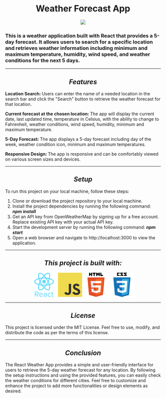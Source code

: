 <div align='center'>
<h1>Weather Forecast App</h1>
<img src='https://media.giphy.com/media/QRhtqYeEywJI4/giphy.gif' width='200px'/>
</div>
<h3>This is a weather application built with React that provides a 5-day forecast. It allows users to search for a specific location and retrieves weather information including minimum and maximum temperature, humidity, wind speed, and weather conditions for the next 5 days.</h3>

<hr>
<h2 align="center"> <em>Features</em></h2>
<p><b>Location Search: </b> Users can enter the name of a needed location in the search bar and click the "Search" button to retrieve the weather forecast for that location.</p>
<p><b>Current forecast at the chosen location: </b> The app will display the current date, last updated time, temperature in Celsius, with the ability to change to Fahrenheit, weather conditions, wind speed, humidity, minimum and maximum temperature. </p>
<p><b>5-Day Forecast: </b> The app displays a 5-day forecast including day of the week, weather condition icon, minimum and maximum temperatures.</p>
<p><b>Responsive Design: </b> The app is responsive and can be comfortably viewed on various screen sizes and devices.</p>
<hr>
<h2 align="center"> <em>Setup</em></h2>
<p>To run this project on your local machine, follow these steps:</p>
<ol>
  <li>Clone or download the project repository to your local machine.</li>
  <li>Install the project dependencies by running the following command: <em><b>npm install</b></em></li>
  <li>Get an API key from OpenWeatherMap by signing up for a free account. Replace existing API key with your actual API key. </li>
  <li>Start the development server by running the following command: <em><b>npm start</b></em></li>
  <li>Open a web browser and navigate to http://localhost:3000 to view the application.</li>
</ol>
<hr>
<div align="center">
<h2><em>This project is built with:</em></h2>
  <img src='https://github.com/devicons/devicon/blob/master/icons/react/react-original-wordmark.svg' width='80px'/>
  <img src='https://github.com/devicons/devicon/blob/master/icons/javascript/javascript-original.svg' width='80px'/>
  <img src='https://github.com/devicons/devicon/blob/master/icons/html5/html5-original-wordmark.svg' width='80px'/>
  <img src='https://github.com/devicons/devicon/blob/master/icons/css3/css3-original-wordmark.svg' width='80px'/>
</div>
<hr>
<h2 align="center"> <em>License</em></h2>
<p>This project is licensed under the MIT License. Feel free to use, modify, and distribute the code as per the terms of this license.</p>
<hr>
<h2 align="center"> <em>Conclusion</em></h2>
<p>The React Weather App provides a simple and user-friendly interface for users to retrieve the 5-day weather forecast for any location. By following the setup instructions and using the provided features, you can easily check the weather conditions for different cities. Feel free to customize and enhance the project to add more functionalities or design elements as desired.</p>







